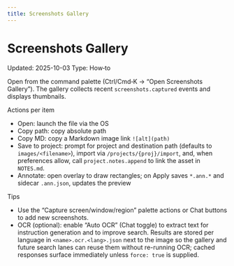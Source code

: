 ```yaml
---
title: Screenshots Gallery
---
```


# Screenshots Gallery

Updated: 2025-10-03
Type: How‑to

Open from the command palette (Ctrl/Cmd‑K → “Open Screenshots Gallery”). The gallery collects recent `screenshots.captured` events and displays thumbnails.

Actions per item
- Open: launch the file via the OS
- Copy path: copy absolute path
- Copy MD: copy a Markdown image link `![alt](path)`
- Save to project: prompt for project and destination path (defaults to `images/<filename>`), import via `/projects/{proj}/import`, and, when preferences allow, call `project.notes.append` to link the asset in `NOTES.md`.
- Annotate: open overlay to draw rectangles; on Apply saves `*.ann.*` and sidecar `.ann.json`, updates the preview

Tips
- Use the “Capture screen/window/region” palette actions or Chat buttons to add new screenshots.
- OCR (optional): enable “Auto OCR” (Chat toggle) to extract text for instruction generation and to improve search. Results are stored per language in `<name>.ocr.<lang>.json` next to the image so the gallery and future search lanes can reuse them without re-running OCR; cached responses surface immediately unless `force: true` is supplied.
